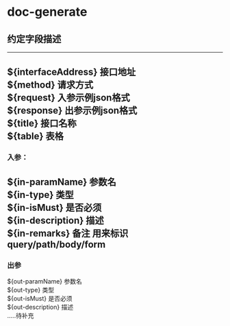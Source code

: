 # doc-generate
## 约定字段描述

---
${interfaceAddress}  接口地址  
${method} 请求方式  
${request} 入参示例json格式  
${response} 出参示例json格式  
${title}  接口名称  
${table} 表格
---
### 入参：
${in-paramName} 参数名  
${in-type} 类型  
${in-isMust} 是否必须  
${in-description} 描述  
${in-remarks} 备注  用来标识query/path/body/form  
---
### 出参
${out-paramName} 参数名  
${out-type} 类型  
${out-isMust} 是否必须  
${out-description} 描述  
.....待补充